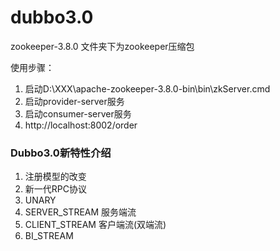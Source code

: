 # dubbo3.0


zookeeper-3.8.0 文件夹下为zookeeper压缩包

使用步骤：
 1. 启动D:\XXX\apache-zookeeper-3.8.0-bin\bin\zkServer.cmd
 2. 启动provider-server服务
 3. 启动consumer-server服务
 4. http://localhost:8002/order
 
 
 ### Dubbo3.0新特性介绍
  1. 注册模型的改变
  2. 新一代RPC协议
  3. UNARY
  4. SERVER_STREAM 服务端流
  5. CLIENT_STREAM 客户端流(双端流)
  6. BI_STREAM